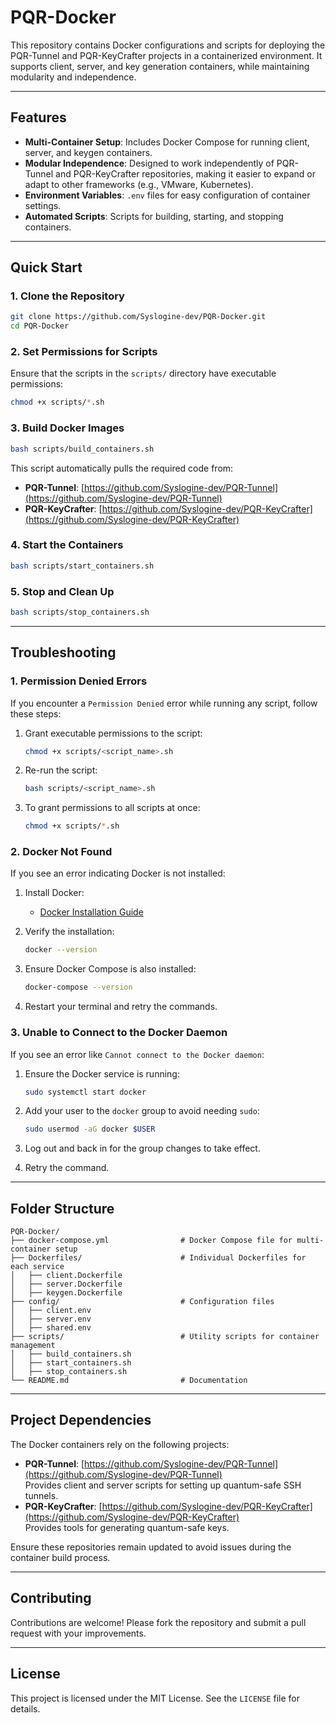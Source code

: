# PQR-Docker

This repository contains Docker configurations and scripts for deploying the PQR-Tunnel and PQR-KeyCrafter projects in a containerized environment. It supports client, server, and key generation containers, while maintaining modularity and independence.

---

## Features

- **Multi-Container Setup**: Includes Docker Compose for running client, server, and keygen containers.
- **Modular Independence**: Designed to work independently of PQR-Tunnel and PQR-KeyCrafter repositories, making it easier to expand or adapt to other frameworks (e.g., VMware, Kubernetes).
- **Environment Variables**: `.env` files for easy configuration of container settings.
- **Automated Scripts**: Scripts for building, starting, and stopping containers.

---

## Quick Start

### 1. Clone the Repository

```bash
git clone https://github.com/Syslogine-dev/PQR-Docker.git
cd PQR-Docker
```

### 2. Set Permissions for Scripts

Ensure that the scripts in the `scripts/` directory have executable permissions:

```bash
chmod +x scripts/*.sh
```

### 3. Build Docker Images

```bash
bash scripts/build_containers.sh
```

This script automatically pulls the required code from:
- **PQR-Tunnel**: [https://github.com/Syslogine-dev/PQR-Tunnel](https://github.com/Syslogine-dev/PQR-Tunnel)
- **PQR-KeyCrafter**: [https://github.com/Syslogine-dev/PQR-KeyCrafter](https://github.com/Syslogine-dev/PQR-KeyCrafter)

### 4. Start the Containers

```bash
bash scripts/start_containers.sh
```

### 5. Stop and Clean Up

```bash
bash scripts/stop_containers.sh
```

---

## Troubleshooting

### 1. Permission Denied Errors
If you encounter a `Permission Denied` error while running any script, follow these steps:

1. Grant executable permissions to the script:
   ```bash
   chmod +x scripts/<script_name>.sh
   ```

2. Re-run the script:
   ```bash
   bash scripts/<script_name>.sh
   ```

3. To grant permissions to all scripts at once:
   ```bash
   chmod +x scripts/*.sh
   ```

### 2. Docker Not Found
If you see an error indicating Docker is not installed:

1. Install Docker:
   - [Docker Installation Guide](https://docs.docker.com/get-docker/)

2. Verify the installation:
   ```bash
   docker --version
   ```

3. Ensure Docker Compose is also installed:
   ```bash
   docker-compose --version
   ```

4. Restart your terminal and retry the commands.

### 3. Unable to Connect to the Docker Daemon
If you see an error like `Cannot connect to the Docker daemon`:

1. Ensure the Docker service is running:
   ```bash
   sudo systemctl start docker
   ```

2. Add your user to the `docker` group to avoid needing `sudo`:
   ```bash
   sudo usermod -aG docker $USER
   ```

3. Log out and back in for the group changes to take effect.

4. Retry the command.

---

## Folder Structure

```plaintext
PQR-Docker/
├── docker-compose.yml                # Docker Compose file for multi-container setup
├── Dockerfiles/                      # Individual Dockerfiles for each service
│   ├── client.Dockerfile
│   ├── server.Dockerfile
│   ├── keygen.Dockerfile
├── config/                           # Configuration files
│   ├── client.env
│   ├── server.env
│   ├── shared.env
├── scripts/                          # Utility scripts for container management
│   ├── build_containers.sh
│   ├── start_containers.sh
│   ├── stop_containers.sh
└── README.md                         # Documentation
```

---

## Project Dependencies

The Docker containers rely on the following projects:
- **PQR-Tunnel**: [https://github.com/Syslogine-dev/PQR-Tunnel](https://github.com/Syslogine-dev/PQR-Tunnel)  
  Provides client and server scripts for setting up quantum-safe SSH tunnels.
- **PQR-KeyCrafter**: [https://github.com/Syslogine-dev/PQR-KeyCrafter](https://github.com/Syslogine-dev/PQR-KeyCrafter)  
  Provides tools for generating quantum-safe keys.

Ensure these repositories remain updated to avoid issues during the container build process.

---

## Contributing

Contributions are welcome! Please fork the repository and submit a pull request with your improvements.

---

## License

This project is licensed under the MIT License. See the `LICENSE` file for details.

